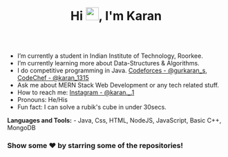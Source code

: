 <h1 align="center">Hi <img src="https://raw.githubusercontent.com/MartinHeinz/MartinHeinz/master/wave.gif" width="30px">, I'm Karan</h1>
<!-- <h3 align="center">I'm a passionate coder from India.</h3> -->

<!-- <a href="https://www.linkedin.com/in/gurkaran-singh-8563881b5/">
  <img align="left" alt="Karan's Linkdein" width="3%" src="https://cdn.jsdelivr.net/npm/simple-icons@v3/icons/linkedin.svg" />
</a>
<a href="https://github.com/karanS1314">
  <img align="left" alt="Karan's Github" width="3%" src="https://cdn.jsdelivr.net/npm/simple-icons@v3/icons/github.svg" />
</a>
<a href="https://instagram.com/karan._.1/">
  <img align="left" alt="Karan's Instagram" width="3%" src="https://cdn.jsdelivr.net/npm/simple-icons@v3/icons/instagram.svg" />
</a>
<a href="https://www.facebook.com/gurkaran.singhb">
  <img align="left" alt="Karan's Facebook" width="3%" src="https://cdn.jsdelivr.net/npm/simple-icons@v3/icons/facebook.svg" />
</a>
 -->

<br/>
<br/>



-  I’m currently a student in Indian Institute of Technology, Roorkee.
-  I’m currently learning more about Data-Structures & Algorithms.
-  I do competitive programming in Java. [Codeforces - @gurkaran_s](https://codeforces.com/profile/gurkaran_s),  [CodeChef - @karan_1315](https://www.codechef.com/users/karan_1315)
-  Ask me about MERN Stack Web Development or any tech related stuff.
-  How to reach me: [Instagram - @karan._.1](https://instagram.com/karan._.1/)
-  Pronouns: He/His
-  Fun fact: I can solve a rubik's cube in under 30secs.

<!-- - [![GitHub karanS1314](https://img.shields.io/github/followers/karanS1314?label=follow&style=social)](https://github.com/karanS1314) -->


**Languages and Tools:**  -  Java, Css, HTML, NodeJS, JavaScript, Basic C++, MongoDB
<br>
<div align="left">

### Show some ❤️ by starring some of the repositories!

</div>
